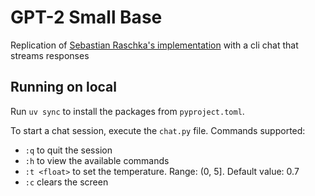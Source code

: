# GPT-2 Small Base

Replication of [Sebastian Raschka's implementation](https://github.com/rasbt/LLMs-from-scratch) with a cli chat that streams responses 


## Running on local

Run `uv sync` to install the packages from `pyproject.toml`.

To start a chat session, execute the `chat.py` file. Commands supported:
- `:q` to quit the session
- `:h` to view the available commands
- `:t <float>` to set the temperature. Range: (0, 5]. Default value: 0.7
- `:c` clears the screen
